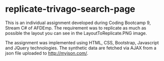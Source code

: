 # replicate-trivago-search-page

This is an individual assignment developed during Coding Bootcamp 9, Stream C# of AFDEmp. The requirement was to replicate as much as
possible the layout you can see in the LayoutToReplicate.PNG image.

The assignment was implemented using HTML, CSS, Bootstrap, Javascript and JQuery technologies. The synthetic data are fetched via AJAX
from a json file uploaded to http://myjson.com/.

